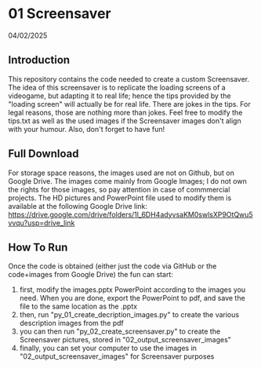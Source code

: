# 01 Screensaver
04/02/2025

## Introduction
This repository contains the code needed to create a custom Screensaver. The idea of this screensaver is to replicate the loading screens of a videogame, but adapting it to real life; hence the tips provided by the "loading screen" will actually be for real life. There are jokes in the tips. For legal reasons, those are nothing more than jokes.
Feel free to modify the tips.txt as well as the used images if the Screensaver images don't align with your humour.
Also, don't forget to have fun!

## Full Download
For storage space reasons, the images used are not on Github, but on Google Drive. The images come mainly from Google Images; I do not own the rights for those images, so pay attention in case of commmercial projects.
The HD pictures and PowerPoint file used to modify them is available at the following Google Drive link:
https://drive.google.com/drive/folders/1l_6DH4adyvsaKM0swlsXP9OtQwu5vvqu?usp=drive_link

## How To Run
Once the code is obtained (either just the code via GitHub or the code+images from Google Drive) the fun can start:
1. first, modify the images.pptx PowerPoint according to the images you need. When you are done, export the PowerPoint to pdf, and save the file to the same location as the .pptx
2. then, run "py_01_create_decription_images.py" to create the various description images from the pdf
3. you can then run "py_02_create_screensaver.py" to create the Screensaver pictures, stored in "02_output_screensaver_images"
4. finally, you can set your computer to use the images in "02_output_screensaver_images" for Screensaver purposes
